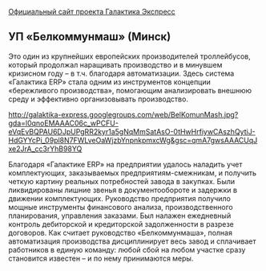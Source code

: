 [Официальный сайт проекта Галактика Экспресс](http://galaktika-express.ru/)

## УП «Белкоммунмаш» (Минск) ##

Это один из крупнейших европейских производителей троллейбусов,
который продолжал наращивать производство и в минувшем кризисном году
– в т.ч. благодаря автоматизации. Здесь система «Галактика ERP» стала
одним из инструментов концепции «бережливого производства»,
помогающим анализировать внешнюю среду и эффективно организовывать
производство.

http://galaktika-express.googlegroups.com/web/BelKomunMash.jpg?gda=l0qnoEMAAAC06c_wPCFU-eVqEvBQPAU6DJpUPgRR2kyr1a5gNqMmSatAsO-0tHwHrfiywCAszhQytiJ-HdGYYcPi_09pl8N7FWLveOaWjzbYnpnkpmxcWg&gsc=qmA7gwsAAACUqJxe2JrA_cc3rYhB98YQ

Благодаря «Галактике ERP» на предприятии удалось наладить учет
комплектующих, заказываемых предприятиям-смежникам, и получить четкую
картину реальных потребностей завода в закупках. Были ликвидированы
лишние звенья в документообороте и задержки в движении комплектующих.
Руководство предприятия получило мощные инструменты финансового
анализа, производственного планирования, управления заказами. Был
налажен ежедневный контроль дебиторской и кредиторской задолженности в
разрезе договоров. Как считает руководство «Белкоммунмаша», полная
автоматизация производства дисциплинирует весь завод и сплачивает
работников в единую команду: любой сбой на любом участке сразу
становится известен – и по нему принимаются меры.